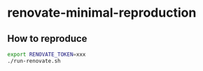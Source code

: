 # renovate-minimal-reproduction

## How to reproduce
```bash
export RENOVATE_TOKEN=xxx
./run-renovate.sh